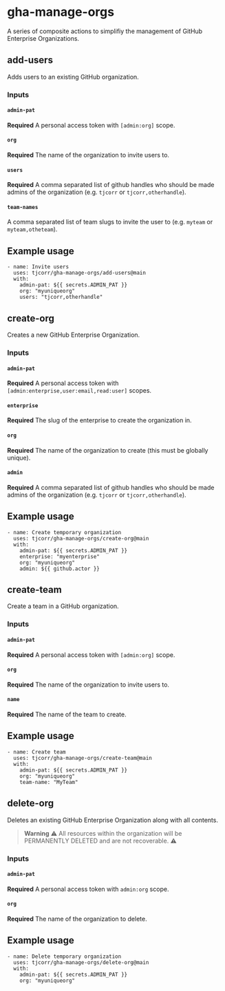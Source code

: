 # gha-manage-orgs

A series of composite actions to simplifiy the management of GitHub Enterprise Organizations.

## add-users

Adds users to an existing GitHub organization.

### Inputs

#### `admin-pat`

**Required** A personal access token with `[admin:org]` scope.

#### `org`

**Required** The name of the organization to invite users to.

#### `users`

**Required** A comma separated list of github handles who should be made admins of the organization (e.g. `tjcorr` or `tjcorr,otherhandle`).

#### `team-names`

A comma separated list of team slugs to invite the user to (e.g. `myteam` or `myteam,otheteam`).

## Example usage

```
- name: Invite users
  uses: tjcorr/gha-manage-orgs/add-users@main
  with:
    admin-pat: ${{ secrets.ADMIN_PAT }}
    org: "myuniqueorg"
    users: "tjcorr,otherhandle"
```


## create-org

Creates a new GitHub Enterprise Organization.

### Inputs

#### `admin-pat`

**Required** A personal access token with `[admin:enterprise,user:email,read:user]` scopes.

#### `enterprise`

**Required** The slug of the enterprise to create the organization in.

#### `org`

**Required** The name of the organization to create (this must be globally unique).

#### `admin`

**Required** A comma separated list of github handles who should be made admins of the organization (e.g. `tjcorr` or `tjcorr,otherhandle`).

## Example usage

```
- name: Create temporary organization
  uses: tjcorr/gha-manage-orgs/create-org@main
  with:
    admin-pat: ${{ secrets.ADMIN_PAT }}
    enterprise: "myenterprise"
    org: "myuniqueorg"
    admin: ${{ github.actor }}
```

## create-team

Create a team in a GitHub organization.

### Inputs

#### `admin-pat`

**Required** A personal access token with `[admin:org]` scope.

#### `org`

**Required** The name of the organization to invite users to.

#### `name`

**Required** The name of the team to create.

## Example usage

```
- name: Create team
  uses: tjcorr/gha-manage-orgs/create-team@main
  with:
    admin-pat: ${{ secrets.ADMIN_PAT }}
    org: "myuniqueorg"
    team-name: "MyTeam"
```


## delete-org

Deletes an existing GitHub Enterprise Organization along with all contents.

>**Warning**
>:warning: All resources within the organization will be PERMANENTLY DELETED and are not recoverable. :warning:

### Inputs

#### `admin-pat`

**Required** A personal access token with `admin:org` scope.

#### `org`

**Required** The name of the organization to delete.

## Example usage

```
- name: Delete temporary organization
  uses: tjcorr/gha-manage-orgs/delete-org@main
  with:
    admin-pat: ${{ secrets.ADMIN_PAT }}
    org: "myuniqueorg"
```
